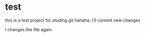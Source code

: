 test
====

this is a test project for studing git
hahaha, I'll commit new changes

I changes the file again
